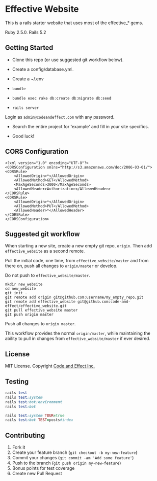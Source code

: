 # Effective Website

This is a rails starter website that uses most of the effective_* gems.

Ruby 2.5.0. Rails 5.2

## Getting Started

- Clone this repo (or use suggested git workflow below).

- Create a config/database.yml.
- Create a ~/.env

- `bundle`
- `bundle exec rake db:create db:migrate db:seed`
- `rails server`

Login as `admin@codeandeffect.com` with any password.

- Search the entire project for 'example' and fill in your site specifics.

- Good luck!

## CORS Configuration

```
<?xml version="1.0" encoding="UTF-8"?>
<CORSConfiguration xmlns="http://s3.amazonaws.com/doc/2006-03-01/">
<CORSRule>
    <AllowedOrigin>*</AllowedOrigin>
    <AllowedMethod>GET</AllowedMethod>
    <MaxAgeSeconds>3000</MaxAgeSeconds>
    <AllowedHeader>Authorization</AllowedHeader>
</CORSRule>
<CORSRule>
    <AllowedOrigin>*</AllowedOrigin>
    <AllowedMethod>PUT</AllowedMethod>
    <AllowedHeader>*</AllowedHeader>
</CORSRule>
</CORSConfiguration>
```

## Suggested git workflow

When starting a new site, create a new empty git repo, `origin`. Then add `effective_website` as a second remote.

Pull the initial code, one time, from `effective_website/master` and from there on, push all changes to `origin/master` or develop.

Do not push to `effective_website/master`.

```
mkdir new_website
cd new_website
git init .
git remote add origin git@github.com:username/my_empty_repo.git
git remote add effective_website git@github.com:code-and-effect/effective_website.git
git pull effective_website master
git push origin master
```

Push all changes to `origin master`.

This workflow provides the normal `origin/master`, while maintaining the ability to pull in changes from `effective_website/master` if ever desired.

## License

MIT License. Copyright [Code and Effect Inc.](http://www.codeandeffect.com/)

## Testing

```ruby
rails test
rails test:system
rails test:bot:environment
rails test:bot

rails test:system TOUR=true
rails test:bot TEST=posts#index
```

## Contributing

1. Fork it
2. Create your feature branch (`git checkout -b my-new-feature`)
3. Commit your changes (`git commit -am 'Add some feature'`)
4. Push to the branch (`git push origin my-new-feature`)
5. Bonus points for test coverage
6. Create new Pull Request

